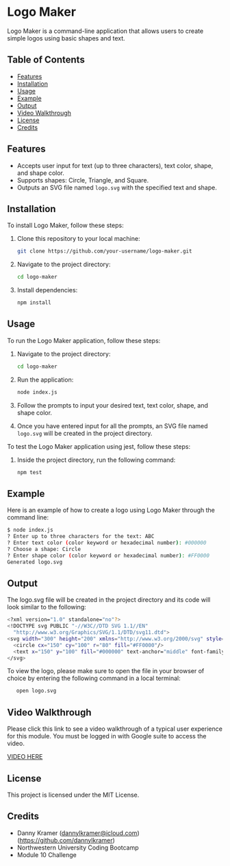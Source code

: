 # Logo Maker

Logo Maker is a command-line application that allows users to create simple logos using basic shapes and text.

## Table of Contents

- [Features](#features)
- [Installation](#installation)
- [Usage](#usage)
- [Example](#example)
- [Output](#output)
- [Video Walkthrough](#video-walkthrough)
- [License](#license)
- [Credits](#credits)

## Features

- Accepts user input for text (up to three characters), text color, shape, and shape color.
- Supports shapes: Circle, Triangle, and Square.
- Outputs an SVG file named `logo.svg` with the specified text and shape.

## Installation

To install Logo Maker, follow these steps:

1. Clone this repository to your local machine:

    ```bash
    git clone https://github.com/your-username/logo-maker.git
    ```

2. Navigate to the project directory:

    ```bash
    cd logo-maker
    ```

3. Install dependencies:

    ```bash
    npm install
    ```

## Usage

To run the Logo Maker application, follow these steps:

1. Navigate to the project directory:

    ```bash
    cd logo-maker
    ```

2. Run the application:

    ```bash
    node index.js
    ```

3. Follow the prompts to input your desired text, text color, shape, and shape color.

4. Once you have entered input for all the prompts, an SVG file named `logo.svg` will be created in the project directory.

To test the Logo Maker application using jest, follow these steps:

1. Inside the project directory, run the following command:

    ```bash
    npm test
    ```

## Example

Here is an example of how to create a logo using Logo Maker through the command line:

```bash
$ node index.js
? Enter up to three characters for the text: ABC
? Enter text color (color keyword or hexadecimal number): #000000
? Choose a shape: Circle
? Enter shape color (color keyword or hexadecimal number): #FF0000
Generated logo.svg
```

## Output

The logo.svg file will be created in the project directory and its code will look similar to the following:

```bash
<?xml version="1.0" standalone="no"?>
<!DOCTYPE svg PUBLIC "-//W3C//DTD SVG 1.1//EN"
  "http://www.w3.org/Graphics/SVG/1.1/DTD/svg11.dtd">
<svg width="300" height="200" xmlns="http://www.w3.org/2000/svg" style="background-color: #f0f0f0;">
  <circle cx="150" cy="100" r="80" fill="#FF0000"/>
  <text x="150" y="100" fill="#000000" text-anchor="middle" font-family="Arial" font-size="48" alignment-baseline="middle" dominant-baseline="middle">ABC</text>
</svg>
```

To view the logo, please make sure to open the file in your browser of choice by entering the following command in a local terminal:
 ```bash
    open logo.svg
 ```

## Video Walkthrough
Please click this link to see a video walkthrough of a typical user experience for this module. You must be logged in with Google suite to access the video. 

[VIDEO HERE](https://drive.google.com/file/d/134eYmfTuDdvemsGsgp2Z45v6x85V3RAG/view)

## License

This project is licensed under the MIT License. 

## Credits

- Danny Kramer (dannylkramer@icloud.com) (https://github.com/dannylkramer)
- Northwestern University Coding Bootcamp
- Module 10 Challenge